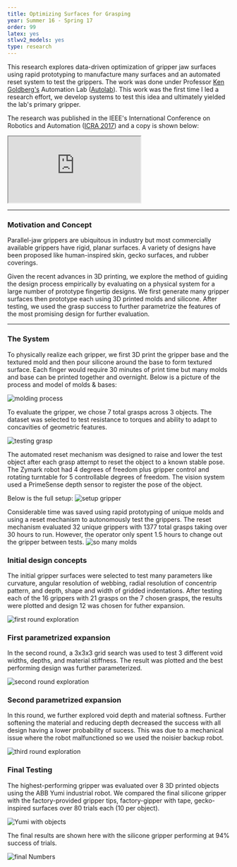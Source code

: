 ```yaml
---
title: Optimizing Surfaces for Grasping
year: Summer 16 - Spring 17
order: 99
latex: yes
stlwv2_models: yes
type: research
---
```


This research explores data-driven optimization of gripper jaw surfaces using rapid prototyping to manufacture many surfaces and an automated reset system to test the grippers.
The work was done under Professor [Ken Goldberg's](https://goldberg.berkeley.edu/) Automation Lab ([Autolab](http://autolab.berkeley.edu/)).
This work was the first time I led a research effort, we develop systems to test this idea and ultimately yielded the lab's primary gripper.

The research was published in the IEEE's International Conference on Robotics and Automation ([ICRA 2017](http://www.icra2017.org/)) and a copy is shown below: 
<iframe src="https://drive.google.com/file/d/1fUTLI-Pb5excH_t0La6Q3xOpYoIvCiUJ/preview"></iframe>

---
### Motivation and Concept

Parallel-jaw grippers are ubiquitous in industry but most commercially available grippers have rigid, planar surfaces.
A variety of designs have been proposed like human-inspired skin, gecko surfaces, and rubber coverings. 

Given the recent advances in 3D printing, we explore the method of guiding the design process empirically by evaluating on a physical system for a large number of prototype fingertip designs.
We first generate many gripper surfaces then prototype each using 3D printed molds and silicone.
After testing, we used the grasp success to further parametrize the features of the most promising design for further evaluation.

---
### The System

To physically realize each gripper, we first 3D print the gripper base and the textured mold and then pour silicone around the base to form textured surface.
Each finger would require 30 minutes of print time but many molds and base can be printed together and overnight.
Below is a picture of the process and model of molds & bases:

![molding process](/website/assets/images/moldingProcess.jpg)

<div class="stlwv2-model" data-model-url="/website/assets/models/Gripper.STL"></div>

To evaluate the gripper, we chose 7 total grasps across 3 objects.
The dataset was selected to test resistance to torques and ability to adapt to concavities of geometric features.

![testing grasp](/website/assets/images/testGrasps.jpg)

The automated reset mechanism was designed to raise and lower the test object after each grasp attempt to reset the object to a known stable pose.
The Zymark robot had 4 degrees of freedom plus gripper control and rotating turntable for 5 controllable degrees of freedom.
The vision system used a PrimeSense depth sensor to register the pose of the object.

Below is the full setup:
![setup gripper](/website/assets/images/setupGripper.jpg)


Considerable time was saved using rapid prototyping of unique molds and using a reset mechanism to autonomously test the grippers. 
The reset mechanism evaluated 32 unique grippers with 1377 total grasps taking over 30 hours to run. 
However, the operator only spent 1.5 hours to change out the gripper between tests.
![so many molds](/website/assets/images/manyMolds.jpg)


### Initial design concepts

The initial gripper surfaces were selected to test many parameters like curvature, angular resolution of webbing, radial resolution of concentrip pattern, and depth, shape and width of gridded indentations.
After testing each of the 16 grippers with 21 grasps on the 7 chosen grasps, the results were plotted and design 12 was chosen for futher expansion.

![first round exploration](/website/assets/images/firstRound.jpg)

### First parametrized expansion

In the second round, a 3x3x3 grid search was used to test 3 different void widths, depths, and material stiffness.
The result was plotted and the best performing design was further parameterized. 

![second round exploration](/website/assets/images/secondRound.jpg)

### Second parametrized expansion

In this round, we further explored void depth and material softness. 
Further softening the material and reducing depth decreased the success with all design having a lower probability of sucess.
This was due to a mechanical issue where the robot malfunctioned so we used the noisier backup robot.

![third round exploration](/website/assets/images/thirdRound.jpg)

### Final Testing
The highest-performing gripper was evaluated over 8 3D printed objects using the ABB Yumi industrial robot. 
We compared the final silicone gripper with the factory-provided gripper tips, factory-gipper with tape, gecko-inspired surfaces over 80 trials each (10 per object). 

![Yumi with objects](/website/assets/images/Yumi.jpg)

The final results are shown here with the silicone gripper performing at 94% success of trials. 

![final Numbers](/website/assets/images/finalNumbers.jpg)


